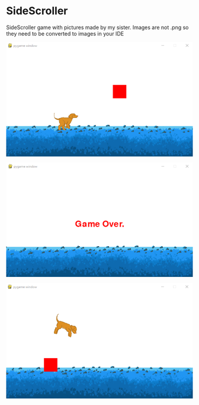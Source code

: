 # SideScroller
 SideScroller game with pictures made by my sister. Images are not .png so they need to be converted to images in your IDE

![](https://github.com/TimoBlum/SideScroller/blob/main/SideScroller1.png "Looks good doesn't it :)")

![](https://github.com/TimoBlum/SideScroller/blob/main/SideScroller2.png "Looks good doesn't it :)")

![](https://github.com/TimoBlum/SideScroller/blob/main/SideScroller3.png "Looks good doesn't it :)")
